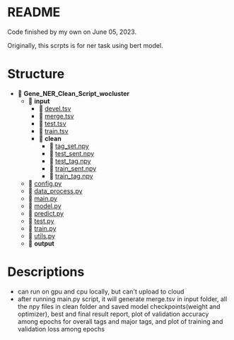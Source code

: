 # README

Code finished by my own on June 05, 2023. 

Originally, this scrpts is for ner task using bert model. 

# Structure
- 📂 __Gene\_NER\_Clean\_Script\_wocluster__
   - 📂 __input__
     - 📄 [devel.tsv](input/devel.tsv)
     - 📄 [merge.tsv](input/merge.tsv)
     - 📄 [test.tsv](input/test.tsv)
     - 📄 [train.tsv](input/train.tsv)
     - 📂 __clean__
       - 📄 [tag\_set.npy](input/clean/tag_set.npy)
       - 📄 [test\_sent.npy](input/clean/test_sent.npy)
       - 📄 [test\_tag.npy](input/clean/test_tag.npy)
       - 📄 [train\_sent.npy](input/clean/train_sent.npy)
       - 📄 [train\_tag.npy](input/clean/train_tag.npy)
   - 📄 [config.py](config.py)
   - 📄 [data\_process.py](data_process.py)
   - 📄 [main.py](main.py)
   - 📄 [model.py](model.py)
   - 📄 [predict.py](predict.py)
   - 📄 [test.py](test.py)
   - 📄 [train.py](train.py)
   - 📄 [utils.py](utils.py)
   - 📂 __output__

# Descriptions
- can run on gpu and cpu locally, but can't upload to cloud 
- after running main.py script, it will generate merge.tsv in input folder, all the npy files in clean folder and saved model checkpoints(weight and optimizer), best and final result report, plot of validation accuracy among epochs for overall tags and major tags, and plot of training and validation loss among epochs

